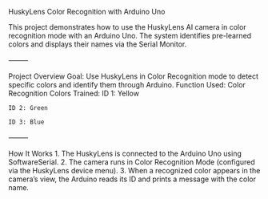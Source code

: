 HuskyLens Color Recognition with Arduino Uno

This project demonstrates how to use the HuskyLens AI camera in color recognition mode with an Arduino Uno. The system identifies pre-learned colors and displays their names via the Serial Monitor.

⸻

Project Overview
Goal: Use HuskyLens in Color Recognition mode to detect specific colors and identify them through Arduino.
	Function Used: Color Recognition
	Colors Trained:
  ID 1: Yellow
  
	ID 2: Green
 
	ID 3: Blue

⸻

How It Works
	1.	The HuskyLens is connected to the Arduino Uno using SoftwareSerial.
	2.	The camera runs in Color Recognition Mode (configured via the HuskyLens device menu).
	3.	When a recognized color appears in the camera’s view, the Arduino reads its ID and prints a message with the color name.
